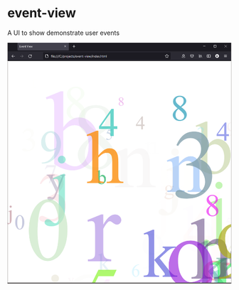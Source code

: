 # event-view
A UI to show demonstrate user events

![screenshot](https://github.com/brendan-holmes/event-view/blob/main/screenshot.png)
